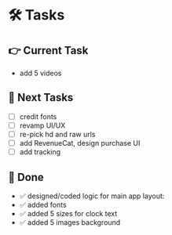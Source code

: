 # 🛠️ Tasks  

## 👉 Current Task    
+ add 5 videos

## 🙌 Next Tasks  
- [ ] credit fonts
- [ ] revamp UI/UX
- [ ] re-pick hd and raw urls
- [ ] add RevenueCat, design purchase UI
- [ ] add tracking

## 🎉 Done  
- ✅ designed/coded logic for main app layout:
- ✅ added fonts
- ✅ added 5 sizes for clock text
- ✅ added 5 images background
